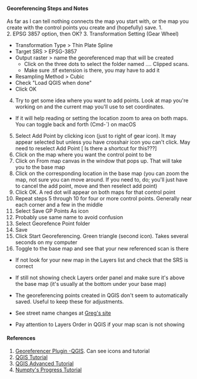 #### Georeferencing Steps and Notes
As far as I can tell nothing connects the map you start with, or the map you create with the control points you create and (hopefully) save. 
1.  
2.  EPSG 3857 option, then OK?
3.  Transformation Setting (Gear Wheel)
  - Transformation Type > Thin Plate Spline
  - Target SRS > EPSG-3857
  - Output raster > name the georeferenced map that will be created
    - Click on the three dots to select the folder named .... Clipped scans.
    - Make sure .tif extension is there, you may have to add it
  - Resampling Method > Cubic
  - Check "Load QGIS when done"
  - Click OK
4. Try to get some idea where you want to add points. Look at map you're working on and the current map you'll use to set coordinates.
- If it will help reading or setting the location zoom to area on both maps. You can toggle back and forth (Cmd-`) on macOS
5. Select Add Point by clicking icon (just to right of gear icon). It may appear selected but unless you have crosshair icon you can't click. May need to reselect Add Point [ Is there a shortcut for this???]
6. Click on the map where you want the control point to be
7. Click on From map canvas in the window that pops up. That will take you to the base map
8. Click on the corresponding location in the base map (you can zoom the map, not sure you can move around. If you need to, do; you'll just have to cancel the add point, move and then reselect add point)
9. Click OK. A red dot will appear on both maps for that control point
10. Repeat steps 5 through 10 for four or more control points. Generally near each corner and a few in the middle
11. Select Save GP Points As icon
12. Probably use same name to avoid confusion
13. Select Georefence Point folder
14. Save
15. Click Start Georeferencing. Green triangle (second icon). Takes several seconds on my computer
16. Toggle to the base map and see that your new referenced scan is there
  - If not look for your new map in the Layers list and check that the SRS is correct
  - If still not showing check Layers order panel and make sure it's above the base map (it's usually at the bottom under your base map)


- The georeferencing points created in QGIS don't seem to automatically saved. Useful to keep these for adjustments.
- See street name changes at [Greg's site](https://secure-shore-68966.herokuapp.com/streets)
- Pay attention to Layers Order in QGIS if your map scan is not showing

#### References
1. [Georeferencer Plugin -QGIS](http://docs.qgis.org/2.8/en/docs/user_manual/plugins/plugins_georeferencer.html#available-transformation-algorithms). Can see icons and tutorial
1. [QGIS Tutorial](http://www.qgistutorials.com/en/docs/georeferencing_basics.html "Georeferencing Topo Sheets and Scanned Maps")
2. [QGIS Advanced Tutorial](http://www.qgistutorials.com/en/docs/advanced_georeferencing.html "Georeferencing Aerial Imagery")
1. [Numpty's Progress Tutorial](http://glaikit.org/2011/03/27/image-georeferencing-with-qgis/)

